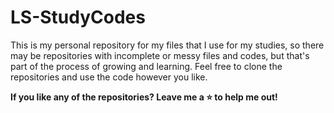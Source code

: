 # LS-StudyCodes

This is my personal repository for my files that I use for my studies, so there may be repositories with incomplete or messy files and codes, but that's part of the process of growing and learning.
Feel free to clone the repositories and use the code however you like.

**If you like any of the repositories? Leave me a ⭐ to help me out!**
